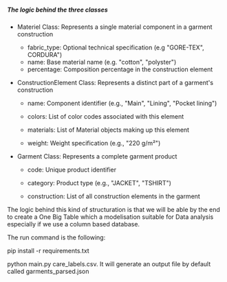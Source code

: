 ##### The logic behind the three classes

* Materiel Class: Represents a single material component in a garment construction

    - fabric_type: Optional technical specification (e.g "GORE-TEX", CORDURA")
    - name: Base material name (e.g. "cotton", "polyster")
    - percentage: Composition percentage in the construction element

* ConstructionElement Class: Represents a distinct part of a garment's construction

    - name: Component identifier (e.g., "Main", "Lining", "Pocket lining")

    - colors: List of color codes associated with this element

    - materials: List of Material objects making up this element

    - weight: Weight specification (e.g., "220 g/m²")

* Garment Class: Represents a complete garment product

    - code: Unique product identifier

    - category: Product type (e.g., "JACKET", "TSHIRT")

    - construction: List of all construction elements in the garment


The logic behind this kind of structuration is that we will be able by the end to create a One Big Table which a modelisation suitable for Data analysis especially if we use a column based database.


The run command is the following:

pip install -r requirements.txt

python main.py care_labels.csv. It will generate an output file by default called garments_parsed.json
